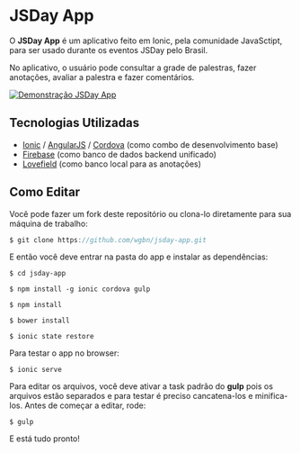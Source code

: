 # JSDay App

O **JSDay App** é um aplicativo feito em Ionic, pela comunidade JavaSctipt, para ser usado durante os eventos JSDay pelo Brasil.

No aplicativo, o usuário pode consultar a grade de palestras, fazer anotações, avaliar a palestra e fazer comentários.

[![Demonstração JSDay App](http://img.youtube.com/vi/obO6FVFFSL0/0.jpg)](https://www.youtube.com/watch?v=obO6FVFFSL0)

## Tecnologias Utilizadas

- [Ionic](http://ionicframework.com "Ionic") / [AngularJS](https://angularjs.org "AngularJS") / [Cordova](https://cordova.apache.org "Cordova") (como combo de desenvolvimento base)
- [Firebase](http://firebase.com "Firebase") (como banco de dados backend unificado)
- [Lovefield](https://google.github.io/lovefield "Lovefield") (como banco local para as anotações)

## Como Editar

Você pode fazer um fork deste repositório ou clona-lo diretamente para sua máquina de trabalho:

```javascript
$ git clone https://github.com/wgbn/jsday-app.git
```

E então você deve entrar na pasta do app e instalar as dependências:

```$ cd jsday-app```

```$ npm install -g ionic cordova gulp```

```$ npm install```

```$ bower install```

```$ ionic state restore```

Para testar o app no browser:

```$ ionic serve```

Para editar os arquivos, você deve ativar a task padrão do **gulp** pois os arquivos estão separados e para testar é preciso cancatena-los e minifica-los.
Antes de começar a editar, rode:

```$ gulp```

E está tudo pronto!